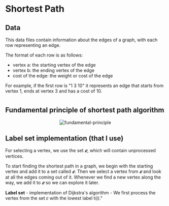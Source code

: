 # Shortest Path

## Data

This data files contain information about the edges of a graph, with each row representing an edge.

The format of each row is as follows:

- vertex a: the starting vertex of the edge
- vertex b: the ending vertex of the edge
- cost of the edge: the weight or cost of the edge

For example, if the first row is "1 3 10" it represents an edge that starts from vertex 1, ends at vertex 3 and has a cost of 10.

#

## Fundamental principle of shortest path algorithm

<p align="center">
  <img src="https://i.imgur.com/6WDRdKU.png" alt="fundamental-principle" />
</p>

## Label set implementation (that I use)

For selecting a vertex, we use the set *𝜺*, which will contain unprocessed vertices.

To start finding the shortest path in a graph, we begin with the starting vertex and add it to a set called *𝜺*. Then we select a vertex from *𝜺* and look at all the edges coming out of it. Whenever we find a new vertex along the way, we add it to *𝜺* so we can explore it later.

**Label set** - implementation of Dijkstra's algorithm - We first process the vertex from the set 𝜀 with the lowest label t(i)."